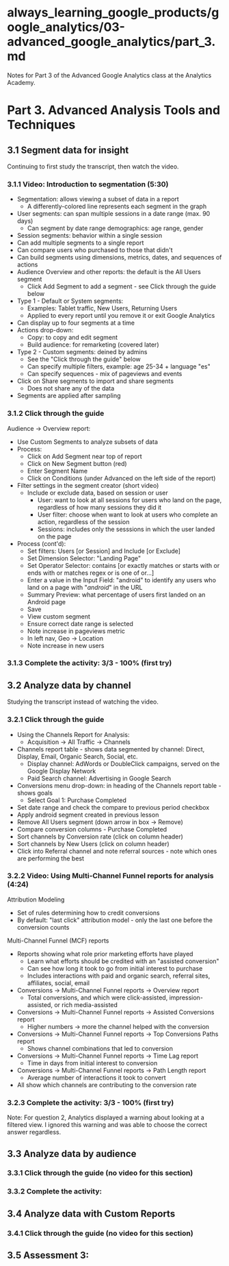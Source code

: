 # always_learning_google_products/google_analytics/03-advanced_google_analytics/part_3.md

Notes for Part 3 of the Advanced Google Analytics class at the Analytics Academy.

# Part 3. Advanced Analysis Tools and Techniques

## 3.1 Segment data for insight

Continuing to first study the transcript, then watch the video.

### 3.1.1 Video: Introduction to segmentation (5:30)

- Segmentation: allows viewing a subset of data in a report
  - A differently-colored line represents each segment in the graph
- User segments: can span multiple sessions in a date range (max. 90 days)
  - Can segment by date range demographics: age range, gender
- Session segments: behavior within a single session
- Can add multiple segments to a single report
- Can compare users who purchased to those that didn't
- Can build segments using dimensions, metrics, dates, and sequences of actions
- Audience Overview and other reports: the default is the All Users segment
  - Click Add Segment to add a segment - see Click through the guide below
- Type 1 - Default or System segments:
  - Examples: Tablet traffic, New Users, Returning Users
  - Applied to every report until you remove it or exit Google Analytics
- Can display up to four segments at a time
- Actions drop-down:
  - Copy: to copy and edit segment
  - Build audience: for remarketing (covered later)
- Type 2 - Custom segments: deined by admins
  - See the "Click through the guide" below
  - Can specify multiple filters, example: age 25-34 + language "es"
  - Can specify sequences - mix of pageviews and events
- Click on Share segments to import and share segments
  - Does not share any of the data
- Segments are applied after sampling

### 3.1.2 Click through the guide

Audience -> Overview report:

- Use Custom Segments to analyze subsets of data
- Process:
  - Click on Add Segment near top of report
  - Click on New Segment button (red)
  - Enter Segment Name
  - Click on Conditions (under Advanced on the left side of the report)
- Filter settings in the segment creator (short video)
  - Include or exclude data, based on session or user
    - User: want to look at all sessions for users who land on the page, regardless of how many sessions they did it
    - User filter: choose when want to look at users who complete an action, regardless of the session
    - Sessions: includes only the sesssions in which the user landed on the page
- Process (cont'd):
  - Set filters: Users [or Session] and Include [or Exclude]
  - Set Dimension Selector: "Landing Page"
  - Set Operator Selector: contains [or exactly matches or starts with or ends with or matches regex or is one of or...]
  - Enter a value in the Input Field: "android" to identify any users who land on a page with "*android*" in the URL
  - Summary Preview: what percentage of users first landed on an Android page
  - Save
  - View custom segment
  - Ensure correct date range is selected
  - Note increase in pageviews metric
  - In left nav, Geo -> Location
  - Note increase in new users

### 3.1.3 Complete the activity: 3/3 - 100% (first try)

## 3.2 Analyze data by channel

Studying the transcript instead of watching the video.

### 3.2.1 Click through the guide

- Using the Channels Report for Analysis:
  - Acquisition -> All Traffic -> Channels
- Channels report table - shows data segmented by channel: Direct, Display, Email, Organic Search, Social, etc.
  - Display channel: AdWords or DoubleClick campaigns, served on the Google Display Network
  - Paid Search channel: Advertising in Google Search
- Conversions menu drop-down: in heading of the Channels report table - shows goals
  - Select Goal 1: Purchase Completed
- Set date range and check the compare to previous period checkbox
- Apply android segment created in previous lesson
- Remove All Users segment (down arrow in box -> Remove)
- Compare conversion columns - Purchase Completed
- Sort channels by Conversion rate (click on column header)
- Sort channels by New Users (click on column header)
- Click into Referral channel and note referral sources - note which ones are performing the best

### 3.2.2 Video: Using Multi-Channel Funnel reports for analysis (4:24)

Attribution Modeling

- Set of rules determining how to credit conversions
- By default: "last click" attribution model - only the last one before the conversion counts

Multi-Channel Funnel (MCF) reports

- Reports showing what role prior marketing efforts have played
  - Learn what efforts should be credited with an "assisted conversion"
  - Can see how long it took to go from initial interest to purchase
  - Includes interactions with paid and organic search, referral sites, affiliates, social, email
- Conversions -> Multi-Channel Funnel reports -> Overview report
  - Total conversions, and which were click-assisted, impression-assisted, or rich media-assisted
- Conversions -> Multi-Channel Funnel reports -> Assisted Conversions report
  - Higher numbers -> more the channel helped with the conversion
- Conversions -> Multi-Channel Funnel reports -> Top Conversions Paths report
  - Shows channel combinations that led to conversion
- Conversions -> Multi-Channel Funnel reports -> Time Lag report
  - Time in days from initial interest to conversion
- Conversions -> Multi-Channel Funnel reports -> Path Length report
  - Average number of interactions it took to convert
- All show which channels are contributing to the conversion rate

### 3.2.3 Complete the activity: 3/3 - 100% (first try)

Note: For question 2, Analytics displayed a warning about looking at a filtered view.
I ignored this warning and was able to choose the correct answer regardless.

## 3.3 Analyze data by audience

### 3.3.1 Click through the guide (no video for this section)

### 3.3.2 Complete the activity:



## 3.4 Analyze data with Custom Reports

### 3.4.1 Click through the guide (no video for this section)



## 3.5 Assessment 3:

